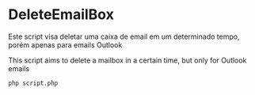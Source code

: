 # DeleteEmailBox

Este script visa deletar uma caixa de email em um determinado tempo,
porém apenas para emails Outlook

This script aims to delete a mailbox in a certain time,
but only for Outlook emails

```
php script.php

```
